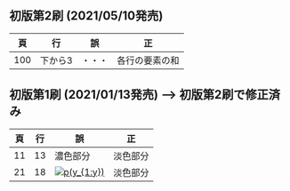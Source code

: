 ## 初版第2刷 (2021/05/10発売)

|頁|行|誤|正|
|---|---|---|---|
|100|下から3|・・・|各行の要素の和|

## 初版第1刷 (2021/01/13発売) --> 初版第2刷で修正済み

|頁|行|誤|正|
|---|---|---|---|
|11|13|濃色部分|淡色部分|
|21|18|<a href="https://www.codecogs.com/eqnedit.php?latex=\bg_white&space;\fn_jvn&space;p(y_{1:y})" target="_blank"><img src="https://latex.codecogs.com/png.latex?\bg_white&space;\fn_jvn&space;p(y_{1:y})" title="p(y_{1:y})" /></a>|淡色部分|
